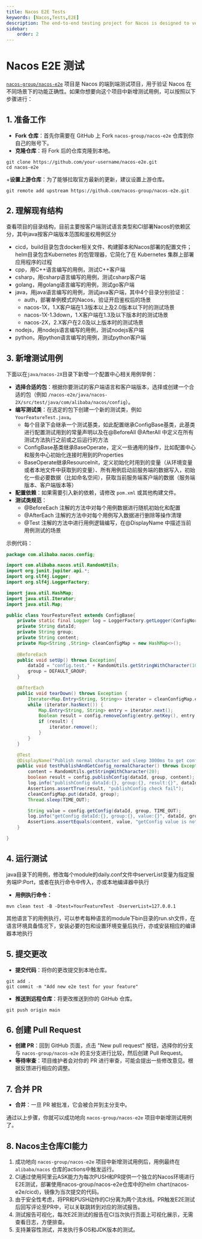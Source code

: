 ```yaml
---
title: Nacos E2E Tests
keywords: [Nacos,Tests,E2E]
description: The end-to-end testing project for Nacos is designed to verify the functional correctness of Nacos in various scenarios.
sidebar:
    order: 2
---
```


# Nacos E2E 测试

[`nacos-group/nacos-e2e`](https://github.com/nacos-group/nacos-e2e) 项目是 Nacos 的端到端测试项目，用于验证 Nacos 在不同场景下的功能正确性。如果你想要向这个项目中新增测试用例，可以按照以下步骤进行：

## 1. 准备工作

+ **Fork 仓库**：首先你需要在 GitHub 上 Fork `nacos-group/nacos-e2e` 仓库到你自己的账号下。
+ **克隆仓库**：将 Fork 后的仓库克隆到本地。

```shell
git clone https://github.com/your-username/nacos-e2e.git
cd nacos-e2e
```

+**设置上游仓库**：为了能够拉取官方最新的更新，建议设置上游仓库。

```shell
git remote add upstream https://github.com/nacos-group/nacos-e2e.git
```

## 2. 理解现有结构

查看项目的目录结构，目前主要按客户端测试语言类型和CI部署Nacos的依赖区分，其中java按客户端版本范围和鉴权用例区分

+ cicd，build目录包含docker相关文件、构建脚本和Nacos部署的配置文件；helm目录包含Kubernetes 的包管理器，它简化了在 Kubernetes 集群上部署应用程序的过程
+ cpp，用C++语言编写的用例，测试C++客户端
+ csharp，用csharp语言编写的用例，测试csharp客户端
+ golang，用golang语言编写的用例，测试go客户端
+ java，用java语言编写的用例，测试java客户端，其中4个目录分别验证：
    - auth，部署单例模式的Nacos，验证开启鉴权后的场景
    - nacos-1X，1.X客户端在1.3版本以上及2.0版本以下时的测试场景
    - nacos-1X-1.3down，1.X客户端在1.3及以下版本时的测试场景
    - nacos-2X，2.X客户在2.0及以上版本时的测试场景
+ nodejs，用nodejs语言编写的用例，测试nodejs客户端
+ python，用python语言编写的用例，测试python客户端

## 3. 新增测试用例

下面以在`java/nacos-2X`目录下新增一个配置中心相关用例举例：

+ **选择合适的包**：根据你要测试的客户端语言和客户端版本，选择或创建一个合适的包（例如 `/nacos-e2e/java/nacos-2X/src/test/java/com/alibaba/nacos/config`）。
+ **编写测试类**：在选定的包下创建一个新的测试类，例如 `YourFeatureTest.java`。
    - 每个目录下会继承一个测试基类，如此配置继承ConfigBase基类，此基类进行配置测试用到的常量声明以及在@BeforeAll  @AfterAll 中定义在所有测试方法执行之前或之后运行的方法
    - ConfigBase基类继承BaseOperate，定义一些通用的操作，比如配置中心和服务中心初始化连接时用到的Properties
    - BaseOperate继承ResourceInit，定义初始化时用到的变量（从环境变量或者本地文件中获取到的变量）、所有用例启动前服务端的数据写入，初始化一些必要数据（比如命名空间），获取当前服务端客户端的数据（服务端版本、客户端版本等）
+ **配置依赖**：如果需要引入新的依赖，请修改 `pom.xml` 或其他构建文件。
+ **测试类规范**：
    - @BeforeEach 注解的方法中对每个用例数据进行随机初始化和配置
    - @AfterEach 注解的方法中对每个用例写入数据进行删除等操作清理
    - @Test 注解的方法中进行用例逻辑编写，在@DisplayName 中描述当前用例测试的场景

示例代码：

```java
package com.alibaba.nacos.config;

import com.alibaba.nacos.util.RandomUtils;
import org.junit.jupiter.api.*;
import org.slf4j.Logger;
import org.slf4j.LoggerFactory;

import java.util.HashMap;
import java.util.Iterator;
import java.util.Map;

public class YourFeatureTest extends ConfigBase{
    private static final Logger log = LoggerFactory.getLogger(ConfigNormalTest.class);
    private String dataId;
    private String group;
    private String content;
    private Map<String ,String> cleanConfigMap = new HashMap<>();
    
    @BeforeEach
    public void setUp() throws Exception{
        dataId = "config.test." + RandomUtils.getStringWithCharacter(10);
        group = DEFAULT_GROUP;
    }

    @AfterEach
    public void tearDown() throws Exception {
        Iterator<Map.Entry<String, String>> iterator = cleanConfigMap.entrySet().iterator();
        while (iterator.hasNext()) {
            Map.Entry<String, String> entry = iterator.next();
            Boolean result = config.removeConfig(entry.getKey(), entry.getValue());
            if (result) {
                iterator.remove();
            }
        }
    }

    @Test
    @DisplayName("Publish normal character and sleep 3000ms to get config, expect get correct config content.")
    public void testPublishAndGetConfig_normalCharacter() throws Exception{
        content = RandomUtils.getStringWithCharacter(20);
        boolean result = config.publishConfig(dataId, group, content);
        log.info("publishConfig dataId:{}, group:{}, result:{}", dataId, group, result);
        Assertions.assertTrue(result, "publishConfig check fail");
        cleanConfigMap.put(dataId, group);
        Thread.sleep(TIME_OUT);

        String value = config.getConfig(dataId, group, TIME_OUT);
        log.info("getConfig dataId:{}, group:{}, value:{}", dataId, group, value);
        Assertions.assertEquals(content, value, "getConfig value is not expect one");
    }

}

```

## 4. 运行测试

java目录下的用例，修改每个module的daily.conf文件中serverList变量为指定服务端IP:Port，或者在执行命令中传入，亦或本地编译器中执行

+ **用例执行命令：**

```shell
mvn clean test -B -Dtest=YourFeatureTest -DserverList=127.0.0.1
```

其他语言下的用例执行，可以参考每种语言的module下bin目录的run.sh文件，在语言环境具备情况下，安装必要的包和设置环境变量后执行，亦或安装相应的编译器本地执行

## 5. 提交更改

+ **提交代码**：将你的更改提交到本地仓库。

```shell
git add .
git commit -m "Add new e2e test for your feature"
```

+ **推送到远程仓库**：将更改推送到你的 GitHub 仓库。

```shell
git push origin main
```

## 6. 创建 Pull Request

+ **创建 PR**：回到 GitHub 页面，点击 "New pull request" 按钮，选择你的分支与 `nacos-group/nacos-e2e` 的主分支进行比较，然后创建 Pull Request。
+ **等待审查**：项目维护者会对你的 PR 进行审查，可能会提出一些修改意见。根据反馈进行相应的调整。

## 7. 合并 PR

+ **合并**：一旦 PR 被批准，它会被合并到主分支中。

通过以上步骤，你就可以成功地向 `nacos-group/nacos-e2e` 项目中新增测试用例了。

## 8. Nacos主仓库CI能力

1. 成功地向 `nacos-group/nacos-e2e` 项目中新增测试用例后，用例最终在`alibaba/nacos` 仓库的actions中触发运行。
2. CI通过使用阿里云ASK能力为每次PUSH和PR提供一个独立的Nacos环境进行E2E测试，部署使用nacos-group/nacos-e2e仓库中的helm chart(nacos-e2e/cicd)，镜像为当次提交的代码。
3. 由于安全性考虑，将PR和PUSH动作的CI分离为两个流水线。PR触发E2E测试后回写评论至PR中，可以关联跳转到对应的测试报告。
4. 测试报告可视化，每次E2E测试的报告在CI当次执行页面上可视化展示，无需查看日志，方便排查。
5. 支持兼容性测试，并发执行多OS和JDK版本的测试。

